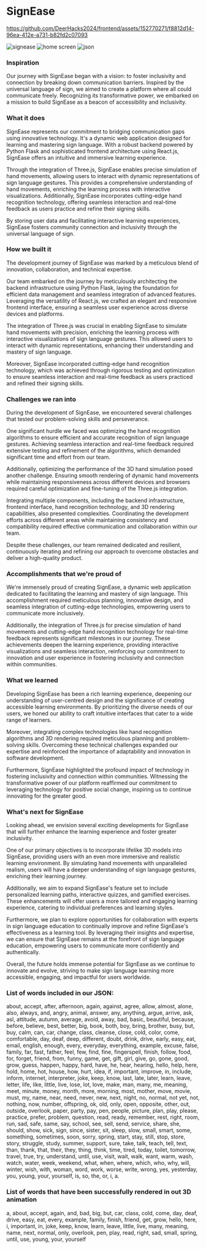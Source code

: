 # SignEase



https://github.com/DeerHacks2024/frontend/assets/152770271/f8812d14-96ea-412e-a731-b82fd2c07093

![signease](https://github.com/DeerHacks2024/frontend/assets/152770271/b5b3e627-39ad-470c-a607-fcb61797908d)
![home screen](https://github.com/DeerHacks2024/frontend/assets/152770271/a8e2da25-ac46-427a-8642-6d3035207dd1)
![json](https://github.com/DeerHacks2024/frontend/assets/152770271/ccf1c732-d461-4e41-b170-ccd3e88c380f)


### Inspiration
Our journey with SignEase began with a vision: to foster inclusivity and connection by breaking down communication barriers. Inspired by the universal language of sign, we aimed to create a platform where all could communicate freely. Recognizing its transformative power, we embarked on a mission to build SignEase as a beacon of accessibility and inclusivity.

### What it does
SignEase represents our commitment to bridging communication gaps using innovative technology. It's a dynamic web application designed for learning and mastering sign language. With a robust backend powered by Python Flask and sophisticated frontend architecture using React.js, SignEase offers an intuitive and immersive learning experience.

Through the integration of Three.js, SignEase enables precise simulation of hand movements, allowing users to interact with dynamic representations of sign language gestures. This provides a comprehensive understanding of hand movements, enriching the learning process with interactive visualizations. Additionally, SignEase incorporates cutting-edge hand recognition technology, offering seamless interaction and real-time feedback as users practice and refine their signing skills.

By storing user data and facilitating interactive learning experiences, SignEase fosters community connection and inclusivity through the universal language of sign.

### How we built it
The development journey of SignEase was marked by a meticulous blend of innovation, collaboration, and technical expertise.

Our team embarked on the journey by meticulously architecting the backend infrastructure using Python Flask, laying the foundation for efficient data management and seamless integration of advanced features. Leveraging the versatility of React.js, we crafted an elegant and responsive frontend interface, ensuring a seamless user experience across diverse devices and platforms.

The integration of Three.js was crucial in enabling SignEase to simulate hand movements with precision, enriching the learning process with interactive visualizations of sign language gestures. This allowed users to interact with dynamic representations, enhancing their understanding and mastery of sign language.

Moreover, SignEase incorporated cutting-edge hand recognition technology, which was achieved through rigorous testing and optimization to ensure seamless interaction and real-time feedback as users practiced and refined their signing skills.

### Challenges we ran into
During the development of SignEase, we encountered several challenges that tested our problem-solving skills and perseverance.

One significant hurdle we faced was optimizing the hand recognition algorithms to ensure efficient and accurate recognition of sign language gestures. Achieving seamless interaction and real-time feedback required extensive testing and refinement of the algorithms, which demanded significant time and effort from our team.

Additionally, optimizing the performance of the 3D hand simulation posed another challenge. Ensuring smooth rendering of dynamic hand movements while maintaining responsiveness across different devices and browsers required careful optimization and fine-tuning of the Three.js integration.

Integrating multiple components, including the backend infrastructure, frontend interface, hand recognition technology, and 3D rendering capabilities, also presented complexities. Coordinating the development efforts across different areas while maintaining consistency and compatibility required effective communication and collaboration within our team.

Despite these challenges, our team remained dedicated and resilient, continuously iterating and refining our approach to overcome obstacles and deliver a high-quality product.

### Accomplishments that we're proud of
We're immensely proud of creating SignEase, a dynamic web application dedicated to facilitating the learning and mastery of sign language. This accomplishment required meticulous planning, innovative design, and seamless integration of cutting-edge technologies, empowering users to communicate more inclusively.

Additionally, the integration of Three.js for precise simulation of hand movements and cutting-edge hand recognition technology for real-time feedback represents significant milestones in our journey. These achievements deepen the learning experience, providing interactive visualizations and seamless interaction, reinforcing our commitment to innovation and user experience in fostering inclusivity and connection within communities.

### What we learned
Developing SignEase has been a rich learning experience, deepening our understanding of user-centred design and the significance of creating accessible learning environments. By prioritizing the diverse needs of our users, we honed our ability to craft intuitive interfaces that cater to a wide range of learners.

Moreover, integrating complex technologies like hand recognition algorithms and 3D rendering required meticulous planning and problem-solving skills. Overcoming these technical challenges expanded our expertise and reinforced the importance of adaptability and innovation in software development.

Furthermore, SignEase highlighted the profound impact of technology in fostering inclusivity and connection within communities. Witnessing the transformative power of our platform reaffirmed our commitment to leveraging technology for positive social change, inspiring us to continue innovating for the greater good.

### What's next for SignEase
Looking ahead, we envision several exciting developments for SignEase that will further enhance the learning experience and foster greater inclusivity.

One of our primary objectives is to incorporate lifelike 3D models into SignEase, providing users with an even more immersive and realistic learning environment. By simulating hand movements with unparalleled realism, users will have a deeper understanding of sign language gestures, enriching their learning journey.

Additionally, we aim to expand SignEase's feature set to include personalized learning paths, interactive quizzes, and gamified exercises. These enhancements will offer users a more tailored and engaging learning experience, catering to individual preferences and learning styles.

Furthermore, we plan to explore opportunities for collaboration with experts in sign language education to continually improve and refine SignEase's effectiveness as a learning tool. By leveraging their insights and expertise, we can ensure that SignEase remains at the forefront of sign language education, empowering users to communicate more confidently and authentically.

Overall, the future holds immense potential for SignEase as we continue to innovate and evolve, striving to make sign language learning more accessible, engaging, and impactful for users worldwide.

### List of words included in our JSON:

about, accept, after, afternoon, again, against, agree, allow, almost, alone, also, always, and, angry, animal, answer, any, anything, argue, arrive, ask, asl, attitude, autumn, average, avoid, away, bad, basic, beautiful, because, before, believe, best, better, big, book, both, boy, bring, brother, busy, but, buy, calm, can, car, change, class, cleanse, close, cold, color, come, comfortable, day, deaf, deep, different, doubt, drink, drive, early, easy, eat, email, english, enough, every, everyday, everything, example, excuse, false, family, far, fast, father, feel, few, find, fine, fingerspell, finish, follow, food, for, forget, friend, from, funny, game, get, gift, girl, give, go, gone, good, grow, guess, happen, happy, hard, have, he, hear, hearing, hello, help, here, hold, home, hot, house, how, hurt, idea, if, important, improve, in, include, inform, internet, interpreter, joke, keep, know, last, late, later, learn, leave, letter, life, like, little, live, lose, lot, love, make, man, many, me, meaning, meet, minute, money, month, more, morning, most, mother, move, movie, must, my, name, near, need, never, new, next, night, no, normal, not yet, not, nothing, now, number, offspring, ok, old, only, open, opposite, other, out, outside, overlook, paper, party, pay, pen, people, picture, plan, play, please, practice, prefer, problem, question, read, ready, remember, rest, right, room, run, sad, safe, same, say, school, see, sell, send, service, share, she, should, show, sick, sign, since, sister, sit, sleep, slow, small, smart, some, something, sometimes, soon, sorry, spring, start, stay, still, stop, store, story, struggle, study, summer, support, sure, take, talk, teach, tell, text, than, thank, that, their, they, thing, think, time, tired, today, toilet, tomorrow, travel, true, try, understand, until, use, visit, wait, walk, want, warm, wash, watch, water, week, weekend, what, when, where, which, who, why, will, winter, wish, with, woman, word, work, worse, write, wrong, yes, yesterday, you, young, your, yourself, is, so, the, or, i, a.

### List of words that have been successfully rendered in out 3D animation
a, about, accept, again, and, bad, big, but, car, class, cold, come, day, deaf, drive, easy, eat, every, example, family, finish, friend, get, grow, hello, here, i, important, in, joke, keep, know, learn, leave, little, live, many, meaning, name, next, normal, only, overlook, pen, play, read, right, sad, small, spring, until, use, young, your, yourself




